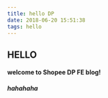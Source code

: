 ```yaml
---
title: hello DP
date: 2018-06-20 15:51:38
tags: hello
---
```

## HELLO  
#### welcome to Shopee DP FE blog!
##### hahahaha